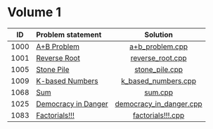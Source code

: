 # Volume 1

|  ID  |                         Problem statement                                |                Solution                              |
|:----:|:-------------------------------------------------------------------------|:----------------------------------------------------:|
| 1000 | [A+B Problem](http://acm.timus.ru/problem.aspx?space=1&num=1000)         | [a+b_problem.cpp](./a+b_problem.cpp)                 |
| 1001 | [Reverse Root](http://acm.timus.ru/problem.aspx?space=1&num=1001)        | [reverse_root.cpp](./reverse_root.cpp)               |
| 1005 | [Stone Pile](http://acm.timus.ru/problem.aspx?space=1&num=1005)          | [stone_pile.cpp](./stone_pile.cppp)                  |
| 1009 | [K-based Numbers](http://acm.timus.ru/problem.aspx?space=1&num=1009)     | [k_based_numbers.cpp](./k_based_numbers.cpp)         |
| 1068 | [Sum](http://acm.timus.ru/problem.aspx?space=1&num=1068)                 | [sum.cpp](./sum.cpp)                                 |
| 1025 | [Democracy in Danger](http://acm.timus.ru/problem.aspx?space=1&num=1025) | [democracy_in_danger.cpp](./democracy_in_danger.cpp) |
| 1083 | [Factorials!!!](http://acm.timus.ru/problem.aspx?space=1&num=1083)       | [factorials!!!.cpp](./factorials!!!.cpp)             |
